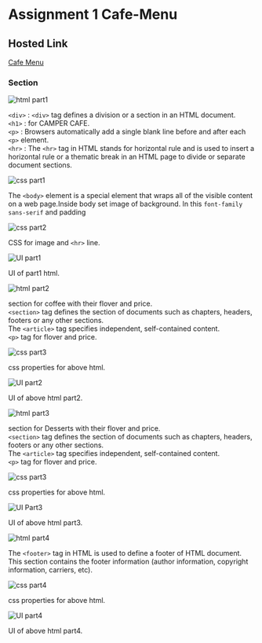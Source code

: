 # Assignment 1 Cafe-Menu

## Hosted Link

[Cafe Menu](https://ugamraj.github.io/CSS-Assignment/Assignment1%20Cafe%20menu/)

### Section

![html part1](https://github.com/UgamRaj/CSS-Assignment/assets/124122714/33009600-d3c4-4131-9a60-b8e083781c4f)

`<div>` : `<div>` tag defines a division or a section in an HTML document.<br/>
`<h1>` : for CAMPER CAFE.<br/>
`<p>` : Browsers automatically add a single blank line before and after each `<p>` element.<br/>
`<hr>` : The `<hr>` tag in HTML stands for horizontal rule and is used to insert a horizontal rule or a thematic break in an HTML page to divide or separate document sections.<br/>

![css part1](https://github.com/UgamRaj/CSS-Assignment/assets/124122714/c1e1d2e9-c50f-4468-bc6f-f29322b84ce5)

The `<body>` element is a special element that wraps all of the visible content on a web page.Inside body set image of background. In this `font-family` `sans-serif` and padding <br/>

![css part2](https://github.com/UgamRaj/CSS-Assignment/assets/124122714/7c92d92f-06e0-43fd-8f6c-57d1f2722fac)

CSS for image and `<hr>` line. 

![UI part1](https://github.com/UgamRaj/CSS-Assignment/assets/124122714/20eb8964-2f1a-4512-83d4-b56e93ef90d2)

UI of part1 html.

![html part2](https://github.com/UgamRaj/CSS-Assignment/assets/124122714/19b85e19-62ee-4c86-8169-5d2a9ef1049d)

section for coffee with their flover and price.<br/>
`<section>` tag defines the section of documents such as chapters, headers, footers or any other sections. <br/>
The `<article>` tag specifies independent, self-contained content.<br/>
`<p>` tag for flover and price.

![css part3](https://github.com/UgamRaj/CSS-Assignment/assets/124122714/578ce25c-704d-4086-913c-f88c3ca18b68)

css properties for above html.

![UI part2](https://github.com/UgamRaj/CSS-Assignment/assets/124122714/291c0b7e-e5a7-4106-9c63-cc4ea1190f78)

UI of above html part2.

![html part3](https://github.com/UgamRaj/CSS-Assignment/assets/124122714/dfc2c84a-dc9f-437a-8afb-fc546af6d0e6)

section for Desserts with their flover and price.<br/>
`<section>` tag defines the section of documents such as chapters, headers, footers or any other sections. <br/>
The `<article>` tag specifies independent, self-contained content.<br/>
`<p>` tag for flover and price.

![css part3](https://github.com/UgamRaj/CSS-Assignment/assets/124122714/33671847-71ca-440b-a7e7-3c41227e2dea)

css properties for above html.

![UI Part3](https://github.com/UgamRaj/CSS-Assignment/assets/124122714/f1c8deaa-af3c-429c-aae7-e912c470b2df)

UI of above html part3.

![html part4](https://github.com/UgamRaj/CSS-Assignment/assets/124122714/ebf95b2c-1b01-4811-8bca-a924c2f3abf5)

The `<footer>` tag in HTML is used to define a footer of HTML document. This section contains the footer information (author information, copyright information, carriers, etc).<br/>

![css part4](https://github.com/UgamRaj/CSS-Assignment/assets/124122714/9bcdbd2e-239c-4fef-9301-66068298be3f)

css properties for above html.

![UI part4](https://github.com/UgamRaj/CSS-Assignment/assets/124122714/ac85ecce-5b8b-452f-9a84-d01ce1342fe3)

UI of above html part4.

